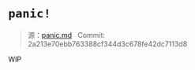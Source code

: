 # `panic!`

> 源：[panic.md](https://github.com/rust-embedded/discovery/blob/master/src/06-hello-world/panic.md) &nbsp; Commit: 2a213e70ebb763388cf344d3c678fe42dc7113d8


WIP
